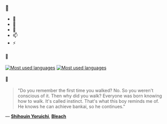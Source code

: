 ### 👋

- 🔭
- 🌱
- 💬
- 📫
- ⚡

#### 🧏

[![Most used languages](https://github-readme-stats-aynah.vercel.app/api/top-langs/?username=aynh&theme=solarized-dark&langs_count=6&layout=compact&hide_title=true)](https://github.com/anuraghazra/github-readme-stats#gh-dark-mode-only)
[![Most used languages](https://github-readme-stats-aynah.vercel.app/api/top-langs/?username=aynh&theme=solarized-light&langs_count=6&layout=compact&hide_title=true)](https://github.com/anuraghazra/github-readme-stats#gh-light-mode-only)

#### 💬

> "Do you remember the first time you walked? No. So you weren't conscious of it. Then why did you walk? Everyone was born knowing how to walk. It's called instinct. That's what this boy reminds me of. He knows he can achieve bankai, so he continues."

&mdash; [**Shihouin Yoruichi**](https://myanimelist.net/character.php?q=Shihouin%20Yoruichi&cat=character), [**Bleach**](https://myanimelist.net/search/all?q=Bleach&cat=all)
